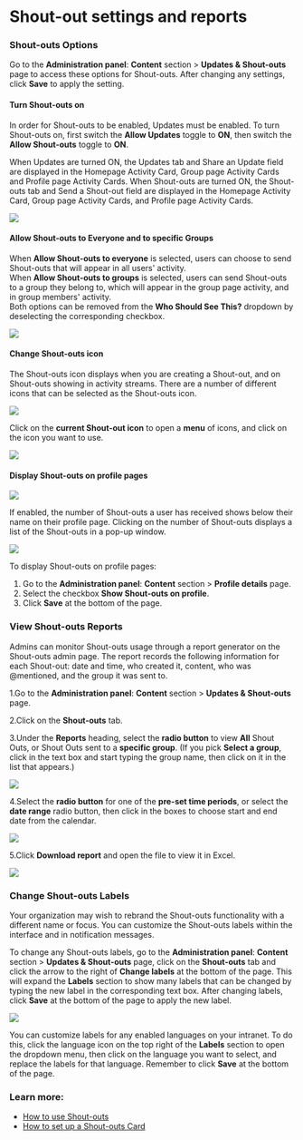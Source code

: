 # Shout-out settings and reports

### Shout-outs Options

Go to the **Administration panel**: **Content** section &gt; **Updates & Shout-outs** page to access these options for Shout-outs. After changing any settings, click **Save** to apply the setting.

#### **Turn Shout-outs on**

In order for Shout-outs to be enabled, Updates must be enabled. To turn Shout-outs on, first switch the **Allow Updates** toggle to **ON**, then switch the **Allow Shout-outs** toggle to **ON**.  
  
When Updates are turned ON, the Updates tab and Share an Update field are displayed in the Homepage Activity Card, Group page Activity Cards and Profile page Activity Cards. When Shout-outs are turned ON, the Shout-outs tab and Send a Shout-out field are displayed in the Homepage Activity Card, Group page Activity Cards, and Profile page Activity Cards.

![](../../.gitbook/assets/1%20%2817%29.png)

#### **Allow Shout-outs to Everyone and to specific Groups**

When **Allow Shout-outs to everyone** is selected, users can choose to send Shout-outs that will appear in all users' activity.  
When **Allow Shout-outs to groups** is selected, users can send Shout-outs to a group they belong to, which will appear in the group page activity, and in group members' activity.   
Both options can be removed from the **Who Should See This?** dropdown by deselecting the corresponding checkbox.

![](../../.gitbook/assets/2%20%284%29.jpg)

#### **Change Shout-outs icon**

The Shout-outs icon displays when you are creating a Shout-out, and on Shout-outs showing in activity streams. There are a number of different icons that can be selected as the Shout-outs icon.

![](../../.gitbook/assets/3%20%2817%29.jpg)

Click on the **current Shout-out icon** to open a **menu** of icons, and click on the icon you want to use.

![](../../.gitbook/assets/4%20%2837%29.png)

#### Display Shout-outs on profile pages

![](../../.gitbook/assets/5%20%285%29.png)

If enabled, the number of Shout-outs a user has received shows below their name on their profile page. Clicking on the number of Shout-outs displays a list of the Shout-outs in a pop-up window.

![](../../.gitbook/assets/6%20%2823%29.png)

  
To display Shout-outs on profile pages:

1. Go to the **Administration panel**: **Content** section &gt; **Profile details** page.
2. Select the checkbox **Show Shout-outs on profile**.
3. Click **Save** at the bottom of the page.

### View Shout-outs Reports

Admins can monitor Shout-outs usage through a report generator on the Shout-outs admin page. The report records the following information for each Shout-out: date and time, who created it, content, who was @mentioned, and the group it was sent to.

1.Go to the **Administration panel**: **Content** section &gt; **Updates & Shout-outs** page.

2.Click on the **Shout-outs** tab.

3.Under the **Reports** heading, select the **radio button** to view **All** Shout Outs, or Shout Outs sent to a **specific group**. \(If you pick **Select a group**, click in the text box and start typing the group name, then click on it in the list that appears.\)

![](../../.gitbook/assets/7%20%288%29.jpg)

4.Select the **radio button** for one of the **pre-set time periods**, or select the **date range** radio button, then click in the boxes to choose start and end date from the calendar.

![](../../.gitbook/assets/8%20%2811%29.png)

5.Click **Download report** and open the file to view it in Excel.

![](../../.gitbook/assets/5%20%286%29.jpg)

### Change Shout-outs Labels

Your organization may wish to rebrand the Shout-outs functionality with a different name or focus. You can customize the Shout-outs labels within the interface and in notification messages.  
  
To change any Shout-outs labels, go to the **Administration panel**: **Content** section &gt; **Updates & Shout-outs** page, click on the **Shout-outs** tab and click the arrow to the right of **Change labels** at the bottom of the page. This will expand the **Labels** section to show many labels that can be changed by typing the new label in the corresponding text box. After changing labels, click **Save** at the bottom of the page to apply the new label.

![](../../.gitbook/assets/aaa.jpg)

You can customize labels for any enabled languages on your intranet. To do this, click the language icon on the top right of the **Labels** section to open the dropdown menu, then click on the language you want to select, and replace the labels for that language. Remember to click **Save** at the bottom of the page.

### Learn more:

* [How to use Shout-outs](../../using-thoughtfarmer/basic-features/shout-outs.md)
* [How to set up a Shout-outs Card](../../using-thoughtfarmer/add-pages-and-sections/set-up-cards/shout-outs-card.md)

